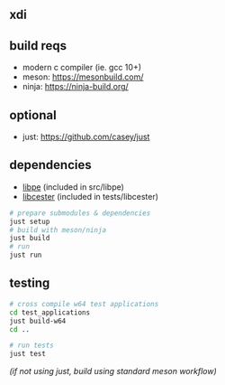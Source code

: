 ## xdi

## build reqs
- modern c compiler (ie. gcc 10+)
- meson: https://mesonbuild.com/
- ninja: https://ninja-build.org/

## optional
- just: https://github.com/casey/just

## dependencies
- [libpe](https://github.com/merces/libpe) (included in src/libpe)
- [libcester](https://github.com/exoticlibraries/libcester) (included in tests/libcester)

```sh
# prepare submodules & dependencies
just setup
# build with meson/ninja
just build
# run
just run
```

## testing
```sh
# cross compile w64 test applications
cd test_applications
just build-w64
cd ..

# run tests
just test
```

*(if not using just, build using standard meson workflow)*